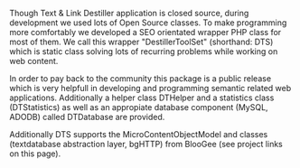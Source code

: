 Though Text & Link Destiller application is closed source, during development we used lots of Open Source classes. To make programming more comfortably we developed a SEO orientated wrapper PHP class for most of them. We call this wrapper "DestillerToolSet" (shorthand: DTS) which is static class solving lots of recurring problems while working on web content.

In order to pay back to the community this package is a public release which is very helpfull in developing and programming semantic related web applications. Additionally a helper class DTHelper and a statistics class (DTStatistics) as well as an appropiate database component (MySQL, ADODB) called DTDatabase are provided.

Additionally DTS supports the MicroContentObjectModel and classes (textdatabase abstraction layer, bgHTTP) from BlooGee (see project links on this page).
